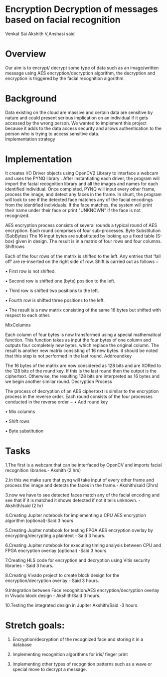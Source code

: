# Encryption Decryption of messages based on facial recognition
Venkat Sai Akshith V,Anshasi said 

# Overview
Our aim is to encrypt/ decrypt some type of data such as an image/written message using AES encryption/decryption algorithm, the decryption and encryption is triggered by the facial recognition algorithm.

# Background

Data existing on the cloud are massive and certain data are sensitive by nature and could present serious implication on an individual if it gets accessed by the wrong person. We wanted to implement this project because it adds to the data access security and allows authentication to the person who is trying to access sensitive data.   
Implementation strategy


# Implementation

It creates I/O Driver objects using OpenCV2 Library to interface a webcam and uses the PYNQ library . After instantiating each driver, the program will import the facial recognition library and all the images and names for each identified individual. Once completed, PYNQ will input every other frame, process the image, and detect any faces in the frame. In shunt, the program will look to see if the detected face matches any of the facial encodings from the identified individuals. If the face matches, the system will print their name under their face or print "UNKNOWN" if the face is not recognized.

AES encryption process consists of several rounds a typical round of AES encryption. Each round comprises of four sub-processes. 
Byte Substitution (SubBytes)
The 16 input bytes are substituted by looking up a fixed table (S-box) given in design. The result is in a matrix of four rows and four columns.
Shiftrows

Each of the four rows of the matrix is shifted to the left. Any entries that ‘fall off’ are re-inserted on the right side of row. Shift is carried out as follows −

•	First row is not shifted.

•	Second row is shifted one (byte) position to the left.

•	Third row is shifted two positions to the left.

•	Fourth row is shifted three positions to the left.

•	The result is a new matrix consisting of the same 16 bytes but shifted with respect to each other.

MixColumns

Each column of four bytes is now transformed using a special mathematical function. This function takes as input the four bytes of one column and outputs four completely new bytes, which replace the original column. The result is another new matrix consisting of 16 new bytes. it should be noted that this step is not performed in the last round.
Addroundkey

The 16 bytes of the matrix are now considered as 128 bits and are XORed to the 128 bits of the round key. If this is the last round then the output is the ciphertext. Otherwise, the resulting 128 bits are interpreted as 16 bytes and we begin another similar round.
Decryption Process

The process of decryption of an AES ciphertext is similar to the encryption process in the reverse order. Each round consists of the four processes conducted in the reverse order −
•	Add round key

•	Mix columns

•	Shift rows

•	Byte substitution



# Tasks
1.The first is a webcam that can be interfaced by OpenCV and imports facial recognition libraries.- Akshith (2 hrs)

2.In this we make sure that pynq will take input of every other frame and process the image and detects the faces in the frame.- Akshith/said (2hrs)

3.now we have to see detected faces match any of the facial encoding and see that if it is matched it shows detected if not it tells unknown. - Akshith/said (2 hr)

4.Creating Jupiter notebook for implementing a CPU AES encryption algorithm
(optional)-Said 3 hours

5.Creating Jupiter notebook for testing FPGA AES encryption overlay by
encrypting/decrypting a plaintext - Said 3 hours.

6.Creating Jupiter notebook for executing timing analysis between CPU and FPGA
encryption overlay (optional) -Said 3 hours.

7.Creating HLS code for encryption and decryption using Vitis security libraries - Said 3
hours.

8.Creating Vivado project to create block design for the encryption/decryption overlay -
Said 3 hours.

9.Integration between Face recognition/AES encryption/decryption overlay in Vivado
block design - Akshith/Said 3 hours.

10.Testing the integrated design in Jupiter Akshith/Said -3 hours.


# Stretch goals:
1. Encryption/decryption of the recognized face and storing it in a database
 
2. Implementing recognition algorithms for iris/ finger print
 
3. Implementing other types of recognition patterns such as a wave or special move to
decrypt a message.
